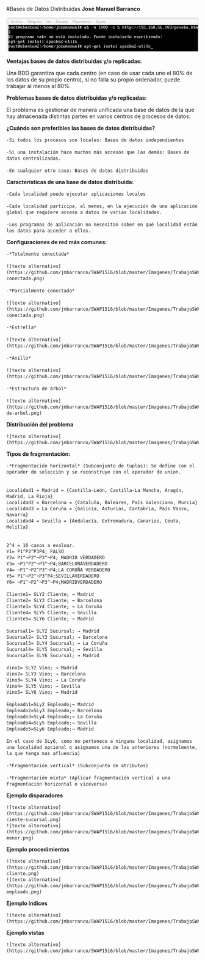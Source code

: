 #Bases de Datos Distribuidas
**José Manuel Barranco**

![texto alternativo](https://github.com/jmbarranco/SWAP1516/blob/master/Imagenes/Practica4/4.1.png)

**Ventajas bases de datos distribuidas y/o replicadas:** 

Una BDD garantiza que cada centro (en caso de usar cada uno el 80% de los datos de su propio centro), si no falla su propio ordenador, puede trabajar al menos al 80%.

**Problemas bases de datos distribuidas y/o replicadas:** 

El problema es gestionar de manera unificada una base de datos de la que hay almacenada distintas partes en varios centros de procesos de datos.

**¿Cuándo son preferibles las bases de datos distribuidas?**

	-Si todos los procesos son locales: Bases de datos independientes

	-Si una instalación hace muchos más accesos que las demás: Bases de datos centralizadas.

	-En cualquier otro caso: Bases de datos distribuidas

**Características de una base de datos distribuida:**

	-Cada localidad puede ejecutar aplicaciones locales

	-Cada localidad participa, al menos, en la ejecución de una aplicación global que requiere acceso a datos de varias localidades.

	-Los programas de aplicación no necesitan saber en qué localidad están los datos para acceder a ellos.

**Configuraciones de red más comunes:**

	-*Totalmente conectada*
	
	![texto alternativo](https://github.com/jmbarranco/SWAP1516/blob/master/Imagenes/TrabajoSWAP/Totalmente-conectada.png)	

	-*Parcialmente conectada*

	![texto alternativo](https://github.com/jmbarranco/SWAP1516/blob/master/Imagenes/TrabajoSWAP/Parcialmente-conectada.png)

	-*Estrella*

	![texto alternativo](https://github.com/jmbarranco/SWAP1516/blob/master/Imagenes/TrabajoSWAP/Estrella.png)

	-*Anillo*

	![texto alternativo](https://github.com/jmbarranco/SWAP1516/blob/master/Imagenes/TrabajoSWAP/Anillo.png)

	-*Estructura de árbol*

	![texto alternativo](https://github.com/jmbarranco/SWAP1516/blob/master/Imagenes/TrabajoSWAP/Estructura-de-arbol.png)

**Distribución del problema**

	![texto alternativo](https://github.com/jmbarranco/SWAP1516/blob/master/Imagenes/TrabajoSWAP/Localidades.png)
	
**Tipos de fragmentación:**

	-*Fragmentación horizontal* (Subconjunto de tuplas): Se define con el operador de selección y se reconstruye con el operador de union.

	
	Localidad1 = Madrid = {Castilla-León, Castilla-La Mancha, Aragón, Madrid, La Rioja} 
	Localidad2 = Barcelona = {Cataluña, Baleares, País Valenciano, Murcia} 
	Localidad3 = La Coruña = {Galicia, Asturias, Cantabria, País Vasco, Navarra} 
	Localidad4 = Sevilla = {Andalucía, Extremadura, Canarias, Ceuta, Melilla}

		
	2^4 = 16 casos a evaluar. 
	Y1= P1^P2^P3P4; FALSO 
	Y2= P1^¬P2^¬P3^¬P4; MADRID VERDADERO 
	Y3= ¬P1^P2^¬P3^¬P4;BARCELONAVERDADERO 
	Y4= ¬P1^¬P2^P3^¬P4;LA CORUÑA VERDADERO 
	Y5= P1^¬P2^¬P3^P4;SEVILLAVERDADERO 
	Y6= ¬P1^¬P2^¬P3^¬P4;MADRIDVERDADERO

	Cliente1= SLY2 Cliente; → Madrid 
	Cliente2= SLY3 Cliente; → Barcelona 
	Cliente3= SLY4 Cliente; → La Coruña 
	Cliente4= SLY5 Cliente; → Sevilla 
	Cliente5= SLY6 Cliente; → Madrid 
		
	Sucursal1= SLY2 Sucursal; → Madrid 
	Sucursal2= SLY3 Sucursal; → Barcelona 
	Sucursal3= SLY4 Sucursal; → La Coruña 
	Sucursal4= SLY5 Sucursal; → Sevilla 
	Sucursal5= SLY6 Sucursal; → Madrid 
	
	Vino1= SLY2 Vino; → Madrid 
	Vino2= SLY3 Vino; → Barcelona 
	Vino3= SLY4 Vino; → La Coruña 
	Vino4= SLY5 Vino; → Sevilla 
	Vino5= SLY6 Vino; → Madrid 
		
	Empleado1=SLy2 Empleado;→ Madrid 
	Empleado2=SLy3 Empleado;→ Barcelona 
	Empleado3=SLy4 Empleado;→ La Coruña 
	Empleado4=SLy5 Empleado;→ Sevilla 
	Empleado5=SLy6 Empleado;→ Madrid
	
	En el caso de SLy6, como no pertenece a ninguna localidad, asignamos una localidad opcional o asignamos una de las anteriores (normalmente, la que tenga mas afluencia)	

	-*Fragmentación vertical* (Subconjunto de atributos)

	-*Fragmentación mixta* (Aplicar fragmentación vertical a una fragmentación horizontal o viceversa)

**Ejemplo disparadores**

	![texto alternativo](https://github.com/jmbarranco/SWAP1516/blob/master/Imagenes/TrabajoSWAP/disparadores/Pedido-ciente-sucursal.png)
	![texto alternativo](https://github.com/jmbarranco/SWAP1516/blob/master/Imagenes/TrabajoSWAP/disparadores/salario-menor.png)

**Ejemplo procedimientos**

	![texto alternativo](https://github.com/jmbarranco/SWAP1516/blob/master/Imagenes/TrabajoSWAP/procedimientos/alta-cliente.png)
	![texto alternativo](https://github.com/jmbarranco/SWAP1516/blob/master/Imagenes/TrabajoSWAP/procedimientos/trasladar-empleado.png)

**Ejemplo índices**

	![texto alternativo](https://github.com/jmbarranco/SWAP1516/blob/master/Imagenes/TrabajoSWAP/indices/cliente.png)

**Ejemplo vistas**

	![texto alternativo](https://github.com/jmbarranco/SWAP1516/blob/master/Imagenes/TrabajoSWAP/vistas/sucursal.png)
